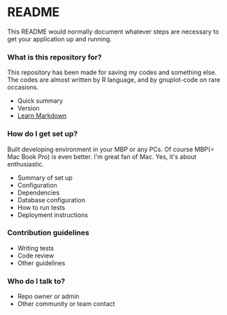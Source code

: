 # README #

This README would normally document whatever steps are necessary to get your application up and running.

### What is this repository for? ###

This repository has been made for saving my codes and something else.
The codes are almost written by R language, and by gnuplot-code on rare occasions.





* Quick summary
* Version
* [Learn Markdown](https://bitbucket.org/tutorials/markdowndemo)

### How do I get set up? ###

Built developing environment in your MBP or any PCs.
Of course MBP(= Mac Book Pro) is even better.
I'm great fan of Mac.
Yes, it's about enthusiastic.



* Summary of set up
* Configuration
* Dependencies
* Database configuration
* How to run tests
* Deployment instructions

### Contribution guidelines ###

* Writing tests
* Code review
* Other guidelines

### Who do I talk to? ###

* Repo owner or admin
* Other community or team contact